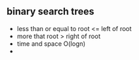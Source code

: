 ## binary search trees
- less than or equal to root <= left of root
- more that root > right of root
- time and space O(logn)
- 